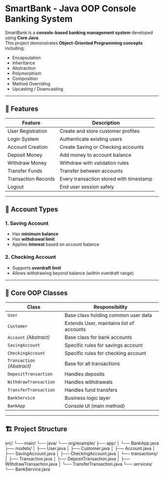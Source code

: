 # SmartBank - Java OOP Console Banking System

SmartBank is a **console-based banking management system** developed using **Core Java**.  
This project demonstrates **Object-Oriented Programming concepts** including:

- Encapsulation
- Inheritance
- Abstraction
- Polymorphism
- Composition
- Method Overriding
- Upcasting / Downcasting

---

## 🚀 Features

| Feature | Description |
|--------|-------------|
| User Registration | Create and store customer profiles |
| Login System | Authenticate existing users |
| Account Creation | Create Saving or Checking accounts |
| Deposit Money | Add money to account balance |
| Withdraw Money | Withdraw with validation rules |
| Transfer Funds | Transfer between accounts |
| Transaction Records | Every transaction stored with timestamp |
| Logout | End user session safely |

---

## 🏦 Account Types

### 1. **Saving Account**
- Has **minimum balance**
- Has **withdrawal limit**
- Applies **interest** based on account balance

### 2. **Checking Account**
- Supports **overdraft limit**
- Allows withdrawing beyond balance (within overdraft range)

---

## 🧠 Core OOP Classes

| Class | Responsibility |
|-------|----------------|
| `User` | Base class holding common user data |
| `Customer` | Extends User, maintains list of accounts |
| `Account` *(Abstract)* | Base class for bank accounts |
| `SavingAccount` | Specific rules for savings account |
| `CheckingAccount` | Specific rules for checking account |
| `Transaction` *(Abstract)* | Base for all transactions |
| `DepositTransaction` | Handles deposits |
| `WithdrawTransaction` | Handles withdrawals |
| `TransferTransaction` | Handles fund transfers |
| `BankService` | Business logic layer |
| `BankApp` | Console UI (main method) |

---

## 🏗️ Project Structure
src/
└── main/
└── java/
└── org/example/
├── app/
│ └── BankApp.java
├── models/
│ ├── User.java
│ ├── Customer.java
│ ├── Account.java
│ ├── SavingAccount.java
│ ├── CheckingAccount.java
│ └── transactions/
│ ├── Transaction.java
│ ├── DepositTransaction.java
│ ├── WithdrawTransaction.java
│ └── TransferTransaction.java
└── services/
└── BankService.java
